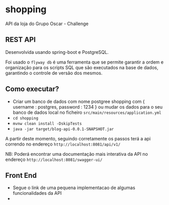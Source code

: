 # shopping
API da loja do Grupo Oscar - Challenge


## REST API

Desenvolvida usando spring-boot e PostgreSQL.

Foi usado o `flyway db` é uma ferramenta que se permite garantir a ordem e organização para os scripts SQL que são executados na base de dados, garantindo o controle de versão dos mesmos.

## Como executar?

- Criar um banco de dados com nome postgree shopping com { username : postgres, password : 1234 } ou mudar os dados para o seu banco de dados local no ficheiro `src/main/resources/application.yml`
- `cd shopping`
- `mvnw clean install -DskipTests`
- `java -jar target/blog-api-0.0.1-SNAPSHOT.jar`

A partir deste momento, seguindo corretamente os passos terá a api correndo no endereço `http://localhost:8081/api/v1/`

NB:
Poderá encontrar uma documentação mais interativa da API no endereço `http://localhost:8081/swagger-ui/`


## Front End

- Segue o link de uma pequena implementacao de algumas funcionalidades da API 
- 





